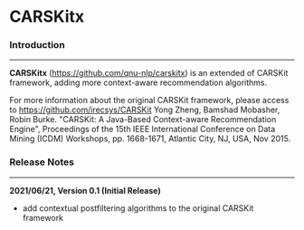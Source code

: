 # CARSKitx

### Introduction
-------------------

**CARSKitx** (https://github.com/qnu-nlp/carskitx) is an extended of CARSKit framework, adding more context-aware recommendation algorithms.

For more information about the original CARSKit framework, please access to https://github.com/irecsys/CARSKit
Yong Zheng, Bamshad Mobasher, Robin Burke. "CARSKit: A Java-Based Context-aware Recommendation Engine", Proceedings of the 15th IEEE International Conference on Data Mining (ICDM) Workshops, pp. 1668-1671, Atlantic City, NJ, USA, Nov 2015.

### Release Notes
------------------


**2021/06/21, Version 0.1 (Initial Release)**
* add contextual postfiltering algorithms to the original CARSKit framework





